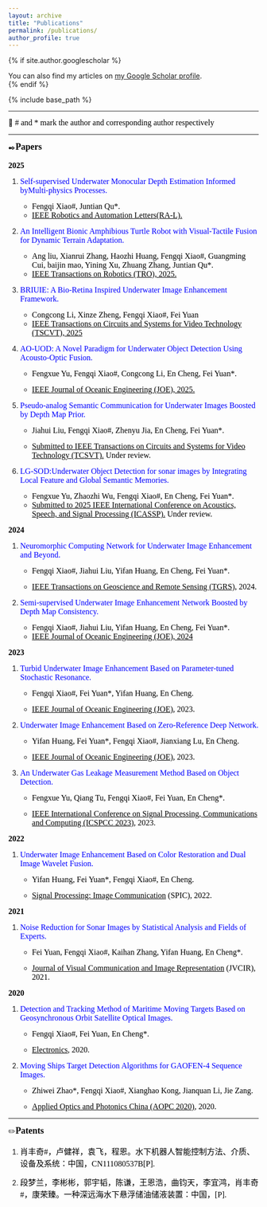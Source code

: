 ```yaml
---
layout: archive
title: "Publications"
permalink: /publications/
author_profile: true
---
```


{% if site.author.googlescholar %}
  <div class="wordwrap">You can also find my articles on <a href="{{site.author.googlescholar}}">my Google Scholar profile</a>.</div>
{% endif %}

{% include base_path %}

<!-- New style rendering if publication categories are defined -->

---

:pushpin:<font face="Times New Roman" color=black size=3> # and * mark the author and corresponding author respectively </font>

---

:black_nib:**<font face="Times New Roman" color=black size=4>Papers</font>**

 **<font face="Times New Roman" color=black size=3>2025</font>**

1. <font face="Times New Roman" color=blue size=3>Self-supervised Underwater Monocular Depth Estimation Informed byMulti-physics Processes.</font>

   - <font face="Times New Roman" color=black size=3>Fengqi Xiao#, Juntian Qu*.</font>
   - <font face="Times New Roman" color=black size=3><u>IEEE Robotics and Automation Letters(RA-L).</u> </font>
   
2. <font face="Times New Roman" color=blue size=3>An Intelligent Bionic Amphibious Turtle Robot with Visual-Tactile Fusion for Dynamic Terrain Adaptation.</font>

   - <font face="Times New Roman" color=black size=3>Ang liu, Xianrui Zhang, Haozhi Huang, Fengqi Xiao#, Guangming Cui, baijin mao, Yining Xu, Zhuang Zhang, Juntian Qu*.</font>
   - <font face="Times New Roman" color=black size=3><u>IEEE Transactions on Robotics (TRO), 2025.</u></font>

3. <font face="Times New Roman" color=blue size=3>BRIUIE: A Bio-Retina Inspired Underwater Image Enhancement Framework. </font> 

   - <font face="Times New Roman" color=black size=3>Congcong Li, Xinze Zheng, Fengqi Xiao#, Fei Yuan</font>  
   - <font face="Times New Roman" color=black size=3><u>IEEE Transactions on Circuits and Systems for Video Technology (TSCVT), 2025</u></font>

4. <font face="Times New Roman" color=blue size=3>AO-UOD: A Novel Paradigm for Underwater Object Detection Using Acousto-Optic Fusion. </font>

   -  <font face="Times New Roman" color=black size=3>Fengxue Yu, Fengqi Xiao#, Congcong Li, En Cheng, Fei Yuan*.</font>

   -  <font face="Times New Roman" color=black size=3><u>IEEE Journal of Oceanic Engineering (JOE), 2025.</u> </font>

5. <font face="Times New Roman" color=blue size=3>Pseudo-analog Semantic Communication for Underwater Images Boosted by Depth Map Prior.</font>

   -  <font face="Times New Roman" color=black size=3>Jiahui Liu, Fengqi Xiao#, Zhenyu Jia, En Cheng, Fei Yuan*.</font>

   -  <font face="Times New Roman" color=black size=3><u>Submitted to IEEE Transactions on Circuits and Systems for Video Technology (TCSVT).</u> Under review.</font>

6. <font face="Times New Roman" color=blue size=3>LG-SOD:Underwater Object Detection for sonar images by  Integrating Local Feature and Global Semantic Memories.</font>

   - <font face="Times New Roman" color=black size=3>Fengxue Yu, Zhaozhi Wu, Fengqi Xiao#, En Cheng, Fei Yuan*.</font>
   - <font face="Times New Roman" color=black size=3><u>Submitted to 2025 IEEE International Conference on Acoustics, Speech, and Signal Processing (ICASSP).</u> Under review.</font>

 **<font face="Times New Roman" color=black size=3> 2024</font>**

1. <font face="Times New Roman" color=blue size=3>Neuromorphic Computing Network for Underwater Image Enhancement and Beyond. </font>
   - <font face="Times New Roman" color=black size=3> Fengqi Xiao#, Jiahui Liu, Yifan Huang, En Cheng, Fei Yuan*.</font>

   - <font face="Times New Roman" color=black size=3><u>IEEE Transactions on Geoscience and Remote Sensing (TGRS),</u> 2024.</font>
     
2. <font face="Times New Roman" color=blue size=3>Semi-supervised Underwater Image Enhancement Network Boosted by Depth Map Consistency.</font>
   - <font face="Times New Roman" color=black size=3> Fengqi Xiao#, Jiahui Liu, Yifan Huang, En Cheng, Fei Yuan*.</font>
   - <font face="Times New Roman" color=black size=3><u>IEEE Journal of Oceanic Engineering (JOE), 2024</u> </font>

**<font face="Times New Roman" color=black size=3>2023</font>**

1. <font face="Times New Roman" color=blue size=3>Turbid Underwater Image Enhancement Based on Parameter-tuned Stochastic Resonance. </font>

   -  <font face="Times New Roman" color=black size=3>Fengqi Xiao#, Fei Yuan*, Yifan Huang, En Cheng. </font>

   -  <font face="Times New Roman" color=black size=3><u>IEEE Journal of Oceanic Engineering (JOE)</u>, 2023. </font>

2. <font face="Times New Roman" color=blue size=3>Underwater Image Enhancement Based on Zero-Reference Deep Network.  </font>

   -  <font face="Times New Roman" color=black size=3>Yifan Huang, Fei Yuan*, Fengqi Xiao#, Jianxiang Lu, En Cheng. </font>

   -  <font face="Times New Roman" color=black size=3><u>IEEE Journal of Oceanic Engineering (JOE)</u>, 2023. </font>

3. <font face="Times New Roman" color=blue size=3>An Underwater Gas Leakage Measurement Method Based on Object Detection. </font>

   -  <font face="Times New Roman" color=black size=3>Fengxue Yu, Qiang Tu, Fengqi Xiao#, Fei Yuan, En Cheng*. </font>

   -  <font face="Times New Roman" color=black size=3><u>IEEE International Conference on Signal Processing, Communications and Computing (ICSPCC 2023)</u>, 2023. </font>

**<font face="Times New Roman" color=black size=3>2022</font>**

1. <font face="Times New Roman" color=blue size=3>Underwater Image Enhancement Based on Color Restoration and Dual Image Wavelet Fusion. </font>

   -  <font face="Times New Roman" color=black size=3>Yifan Huang, Fei Yuan*, Fengqi Xiao#, En Cheng. </font>

   -  <font face="Times New Roman" color=black size=3><u>Signal Processing: Image Communication</u> (SPIC), 2022. </font>

**<font face="Times New Roman" color=black size=3>2021</font>**

1. <font face="Times New Roman" color=blue size=3>Noise Reduction for Sonar Images by Statistical Analysis and Fields of Experts. </font>

   -  <font face="Times New Roman" color=black size=3>Fei Yuan, Fengqi Xiao#, Kaihan Zhang, Yifan Huang, En Cheng*. </font>

   -  <font face="Times New Roman" color=black size=3><u>Journal of Visual Communication and Image Representation</u> (JVCIR), 2021.</font>

**<font face="Times New Roman" color=black size=3>2020</font>**

1. <font face="Times New Roman" color=blue size=3>Detection and Tracking Method of Maritime Moving Targets Based on Geosynchronous Orbit Satellite Optical Images. </font>

   -  <font face="Times New Roman" color=black size=3>Fengqi Xiao#, Fei Yuan, En Cheng*. </font>

   -  <font face="Times New Roman" color=black size=3><u>Electronics</u>, 2020.</font>

3. <font face="Times New Roman" color=blUE size=3>Moving Ships Target Detection Algorithms for GAOFEN-4 Sequence Images. </font>

   -  <font face="Times New Roman" color=black size=3>Zhiwei Zhao*, Fengqi Xiao#, Xianghao Kong, Jianquan Li, Jie Zang. </font>

   -  <font face="Times New Roman" color=black size=3><u>Applied Optics and Photonics China (AOPC 2020)</u>, 2020. </font>

---

:pencil2:**<font face="Times New Roman" id="patents" color=black size=4>Patents</font>**

1. <font face="微软雅黑" color=black size=3>肖丰奇#，卢健祥，袁飞，程恩。水下机器人智能控制方法、介质、设备及系统：中国，CN111080537B[P].</font>

1. <font face="微软雅黑" color=black size=3>段梦兰，李彬彬，郭宇韬，陈谦，王恩浩，曲钧天，李宜鸿，肖丰奇#，康荣臻。一种深远海水下悬浮储油储液装置：中国，[P].</font>










